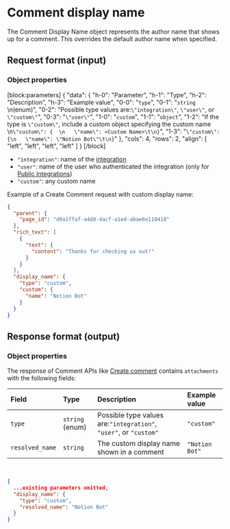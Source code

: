 # Comment display name

The Comment Display Name object represents the author name that shows up for a comment. This overrides the default author name when specified.

## Request format (input)

### Object properties

[block:parameters]
{
  "data": {
    "h-0": "Parameter",
    "h-1": "Type",
    "h-2": "Description",
    "h-3": "Example value",
    "0-0": "`type`",
    "0-1": "`string`  \n(enum)",
    "0-2": "Possible type values are:`\"integration\"`, `\"user\"`, or `\"custom\"`",
    "0-3": "`\"user\"`",
    "1-0": "`custom`",
    "1-1": "`object`",
    "1-2": "If the type is `\"custom\"`, include a custom object specifying the custom name  \n`\"custom\": {  \n   \"name\": <Custom Name>\t\n}`",
    "1-3": "`\"custom\": {\n   \"name\": \"Notion Bot\"\t\n}`"
  },
  "cols": 4,
  "rows": 2,
  "align": [
    "left",
    "left",
    "left",
    "left"
  ]
}
[/block]


- `"integration"`: name of the [integration](doc:getting-started)
- `"user"`: name of the user who authenticated the integration (only for [Public Integrations](https://developers.notion.com/docs/getting-started#internal-vs-public-integrations))
- `"custom"`: any custom name

Example of a Create Comment request with custom display name:

```json API request
{
  "parent": {
    "page_id": "d0a1ffaf-a4d8-4acf-a1ed-abae6e110418"
  },
  "rich_text": [
    {
      "text": {
        "content": "Thanks for checking us out!"
      }
    }
  ],
  "display_name": {
    "type": "custom",
    "custom": {
      "name": "Notion Bot"
    }
  }
}
```

## Response format (output)

### Object properties

The response of Comment APIs like [Create comment](ref:create-a-comment) contains `attachments` with the following fields:

| Field           | Type            | Description                                                       | Example value  |
| :-------------- | :-------------- | :---------------------------------------------------------------- | :------------- |
| `type`          | `string` (enum) | Possible type values are:`"integration"`, `"user"`, or `"custom"` | `"custom"`     |
| `resolved_name` | `string`        | The custom display name shown in a comment                        | `"Notion Bot"` |

<br />

```json API Response
{
  ...existing parameters omitted,
  "display_name": {
    "type": "custom",
    "resolved_name": "Notion Bot"
  }
}
```
